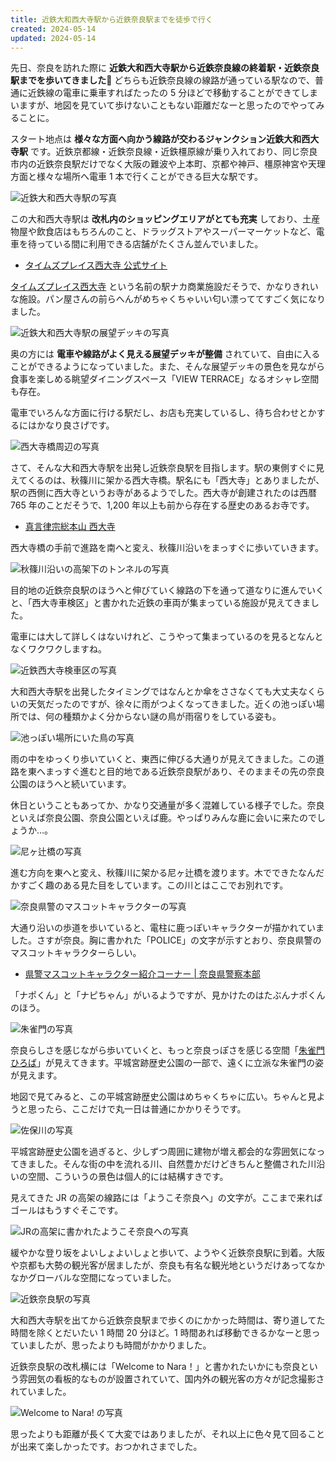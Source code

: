```yaml
---
title: 近鉄大和西大寺駅から近鉄奈良駅までを徒歩で行く
created: 2024-05-14
updated: 2024-05-14
---
```


先日、奈良を訪れた際に **近鉄大和西大寺駅から近鉄奈良線の終着駅・近鉄奈良駅までを歩いてきました🚶** どちらも近鉄奈良線の線路が通っている駅なので、普通に近鉄線の電車に乗車すればたったの 5 分ほどで移動することができてしまいますが、地図を見ていて歩けないこともない距離だなーと思ったのでやってみることに。

スタート地点は **様々な方面へ向かう線路が交わるジャンクション近鉄大和西大寺駅** です。近鉄京都線・近鉄奈良線・近鉄橿原線が乗り入れており、同じ奈良市内の近鉄奈良駅だけでなく大阪の難波や上本町、京都や神戸、橿原神宮や天理方面と様々な場所へ電車 1 本で行くことができる巨大な駅です。

![近鉄大和西大寺駅の写真](0c3d8183-5a5a-4ab6-f276-62a8d0097700)

この大和西大寺駅は **改札内のショッピングエリアがとても充実** しており、土産物屋や飲食店はもちろんのこと、ドラッグストアやスーパーマーケットなど、電車を待っている間に利用できる店舗がたくさん並んでいました。

- [タイムズプレイス西大寺 公式サイト](https://times-place.com/saidaiji/)

[タイムズプレイス西大寺](https://times-place.com/saidaiji/) という名前の駅ナカ商業施設だそうで、かなりきれいな施設。パン屋さんの前らへんがめちゃくちゃいい匂い漂っててすごく気になりました。

![近鉄大和西大寺駅の展望デッキの写真](0fae8580-fc13-43c3-0cd4-14673d8e5000)

奥の方には **電車や線路がよく見える展望デッキが整備** されていて、自由に入ることができるようになっていました。また、そんな展望デッキの景色を見ながら食事を楽しめる眺望ダイニングスペース「VIEW TERRACE」なるオシャレ空間も存在。

電車でいろんな方面に行ける駅だし、お店も充実しているし、待ち合わせとかするにはかなり良さげです。

![西大寺橋周辺の写真](27638d03-68e8-446f-68ba-248942f9f300)

さて、そんな大和西大寺駅を出発し近鉄奈良駅を目指します。駅の東側すぐに見えてくるのは、秋篠川に架かる西大寺橋。駅名にも「西大寺」とありましたが、駅の西側に西大寺というお寺があるようでした。西大寺が創建されたのは西暦 765 年のことだそうで、1,200 年以上も前から存在する歴史のあるお寺です。

- [真言律宗総本山 西大寺](http://saidaiji.or.jp/)

西大寺橋の手前で進路を南へと変え、秋篠川沿いをまっすぐに歩いていきます。

![秋篠川沿いの高架下のトンネルの写真](d117f1a3-5825-4893-6c31-f3d22216f600)

目的地の近鉄奈良駅のほうへと伸びていく線路の下を通って道なりに進んでいくと、「西大寺車検区」と書かれた近鉄の車両が集まっている施設が見えてきました。

電車には大して詳しくはないけれど、こうやって集まっているのを見るとなんとなくワクワクしますね。

![近鉄西大寺検車区の写真](8dbcedca-fe7b-46d0-3e36-399bc666ae00)

大和西大寺駅を出発したタイミングではなんとか傘をささなくても大丈夫なくらいの天気だったのですが、徐々に雨がつよくなってきました。近くの池っぽい場所では、何の種類かよく分からない謎の鳥が雨宿りをしている姿も。

![池っぽい場所にいた鳥の写真](d994f271-21a4-482c-1f8f-7e852960bc00)

雨の中をゆっくり歩いていくと、東西に伸びる大通りが見えてきました。この道路を東へまっすぐ進むと目的地である近鉄奈良駅があり、そのままその先の奈良公園のほうへと続いています。

休日ということもあってか、かなり交通量が多く混雑している様子でした。奈良といえば奈良公園、奈良公園といえば鹿。やっぱりみんな鹿に会いに来たのでしょうか…。

![尼ヶ辻橋の写真](4a9ee1ef-aed4-4532-4123-965078ff1600)

進む方向を東へと変え、秋篠川に架かる尼ヶ辻橋を渡ります。木でできたなんだかすごく趣のある見た目をしています。この川とはここでお別れです。

![奈良県警のマスコットキャラクターの写真](3d2ea7b1-6a5f-4fad-8adf-e071d1164f00)

大通り沿いの歩道を歩いていると、電柱に鹿っぽいキャラクターが描かれていました。さすが奈良。胸に書かれた「POLICE」の文字が示すとおり、奈良県警のマスコットキャラクターらしい。

- [県警マスコットキャラクター紹介コーナー | 奈良県警察本部](https://www.police.pref.nara.jp/0000000281.html)

「ナポくん」と「ナピちゃん」がいるようですが、見かけたのはたぶんナポくんのほう。

![朱雀門の写真](2cb38ebc-0c82-463e-0ccc-f22de38d7a00)

奈良らしさを感じながら歩いていくと、もっと奈良っぽさを感じる空間「[朱雀門ひろば](https://www.suzakumon-heijokyo.com/)」が見えてきます。平城宮跡歴史公園の一部で、遠くに立派な朱雀門の姿が見えます。

地図で見てみると、この平城宮跡歴史公園はめちゃくちゃに広い。ちゃんと見ようと思ったら、ここだけで丸一日は普通にかかりそうです。

![佐保川の写真](5bce634c-343b-419f-9329-f98521f1b000)

平城宮跡歴史公園を過ぎると、少しずつ周囲に建物が増え都会的な雰囲気になってきました。そんな街の中を流れる川、自然豊かだけどきちんと整備された川沿いの空間、こういうの景色は個人的には結構すきです。

見えてきた JR の高架の線路には「ようこそ奈良へ」の文字が。ここまで来ればゴールはもうすぐそこです。

![JRの高架に書かれたようこそ奈良への写真](8514a809-24cd-464c-cb8f-4bcc1eb5e600)

緩やかな登り坂をよいしょよいしょと歩いて、ようやく近鉄奈良駅に到着。大阪や京都も大勢の観光客が居ましたが、奈良も有名な観光地というだけあってなかなかグローバルな空間になっていました。

![近鉄奈良駅の写真](3dbe16c9-834a-44cd-27de-5cfdbfffba00)

大和西大寺駅を出てから近鉄奈良駅まで歩くのにかかった時間は、寄り道してた時間を除くとだいたい 1 時間 20 分ほど。1 時間あれば移動できるかなーと思っていましたが、思ったよりも時間がかかりました。

近鉄奈良駅の改札横には「Welcome to Nara！」と書かれたいかにも奈良という雰囲気の看板的なものが設置されていて、国内外の観光客の方々が記念撮影されていました。

![Welcome to Nara! の写真](3aa324c4-47f7-4841-24b2-952909473900)

思ったよりも距離が長くて大変ではありましたが、それ以上に色々見て回ることが出来て楽しかったです。おつかれさまでした。
